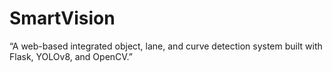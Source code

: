 # SmartVision
“A web-based integrated object, lane, and curve detection system built with Flask, YOLOv8, and OpenCV.”
